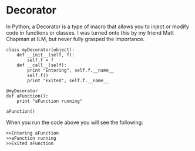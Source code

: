 # Decorator

In Python, a Decorator is a type of macro that allows you to inject or modify code in functions or classes. I was turned onto this by my friend Matt Chapman at ILM, but never fully grasped the importance.
```
class myDecorator(object):
	def __init__(self, f):
		self.f = f
	def __call__(self):
		print "Entering", self.f.__name__
		self.f()
		print "Exited", self.f.__name__
 
@myDecorator
def aFunction():
	print "aFunction running"
 
aFunction()
```

When you run the code above you will see the following:
```
>>Entering aFunction
>>aFunction running
>>Exited aFunction
```